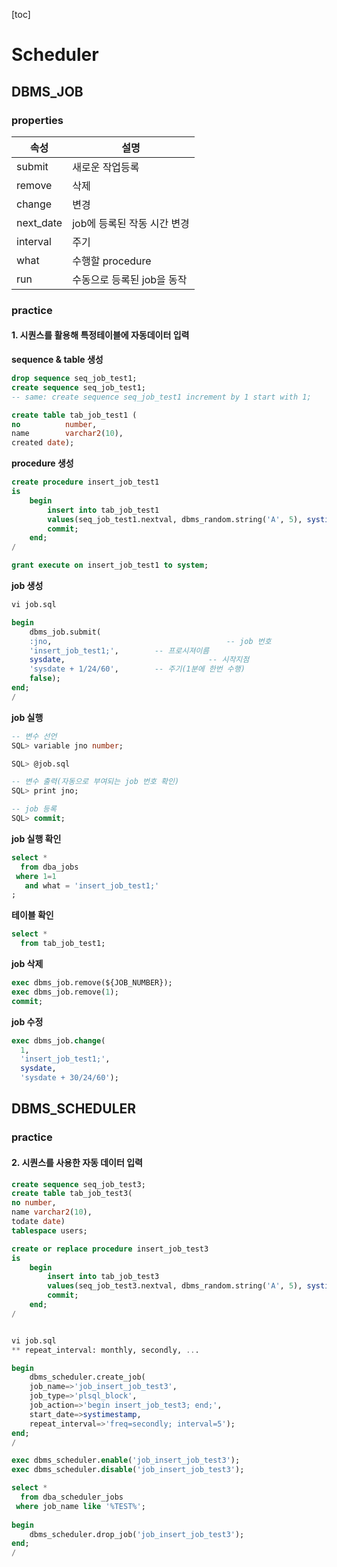 [toc]

# Scheduler

## DBMS_JOB

### properties

| 속성      | 설명                        |
| --------- | --------------------------- |
| submit    | 새로운 작업등록             |
| remove    | 삭제                        |
| change    | 변경                        |
| next_date | job에 등록된 작동 시간 변경 |
| interval  | 주기                        |
| what      | 수행할 procedure            |
| run       | 수동으로 등록된 job을 동작  |

### practice

#### 1. 시퀀스를 활용해 특정테이블에 자동데이터 입력

**sequence & table 생성**

```sql
drop sequence seq_job_test1;
create sequence seq_job_test1;
-- same: create sequence seq_job_test1 increment by 1 start with 1;

create table tab_job_test1 (
no			number,
name 		varchar2(10),
created date);
```

**procedure 생성**

```sql
create procedure insert_job_test1
is
	begin
		insert into tab_job_test1
		values(seq_job_test1.nextval, dbms_random.string('A', 5), systimestamp);
		commit;
	end;
/

grant execute on insert_job_test1 to system;
```

**job 생성**

```sql
vi job.sql

begin
	dbms_job.submit(
    :jno,										-- job 번호
    'insert_job_test1;',		-- 프로시져이름
    sysdate,								-- 시작지점
    'sysdate + 1/24/60',		-- 주기(1분에 한번 수행)
    false);
end;
/
```

**job 실행**

```sql
-- 변수 선언
SQL> variable jno number;

SQL> @job.sql

-- 변수 출력(자동으로 부여되는 job 번호 확인)
SQL> print jno;	

-- job 등록
SQL> commit;		
```

**job 실행 확인**

```sql
select *
  from dba_jobs
 where 1=1
   and what = 'insert_job_test1;'
;
```

**테이블 확인**

```sql
select *
  from tab_job_test1;
```

**job 삭제**

```sql
exec dbms_job.remove(${JOB_NUMBER}); 
exec dbms_job.remove(1);
commit;
```

**job 수정**

```sql
exec dbms_job.change(
  1,
  'insert_job_test1;',
  sysdate,
  'sysdate + 30/24/60');
```

## DBMS_SCHEDULER

### practice

#### 2. 시퀀스를 사용한 자동 데이터 입력

```sql
create sequence seq_job_test3;
create table tab_job_test3(
no number,
name varchar2(10),
todate date)
tablespace users;

create or replace procedure insert_job_test3
is
	begin
		insert into tab_job_test3
		values(seq_job_test3.nextval, dbms_random.string('A', 5), systimestamp);
		commit;
	end;
/


vi job.sql
** repeat_interval: monthly, secondly, ...

begin
	dbms_scheduler.create_job(
    job_name=>'job_insert_job_test3',
    job_type=>'plsql_block',
    job_action=>'begin insert_job_test3; end;',
    start_date=>systimestamp,
    repeat_interval=>'freq=secondly; interval=5');
end;
/

exec dbms_scheduler.enable('job_insert_job_test3');
exec dbms_scheduler.disable('job_insert_job_test3');

select *
  from dba_scheduler_jobs
 where job_name like '%TEST%';
 
begin
	dbms_scheduler.drop_job('job_insert_job_test3');
end;
/
```







